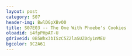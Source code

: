 ```yaml
---
layout: post 
category: S07 
header-img: BwlDGpXBvO0 
title: S07E03 -- The One With Phoebe's Cookies 
oloadid: i4fpPHpAT-U 
gdriveid: 0B5Whx3bISzC5Z2laSUZ0dy1nMEU 
bgcolor: 9C2A61
--- 
```

<!--more--> 
